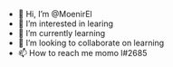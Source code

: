 - 👋 Hi, I’m @MoenirEl
- 👀 I’m interested in learing
- 🌱 I’m currently learning 
- 💞️ I’m looking to collaborate on learning
- 📫 How to reach me momo l#2685

<!---
MoenirEl/MoenirEl is a ✨ special ✨ repository because its `README.md` (this file) appears on your GitHub profile.
You can click the Preview link to take a look at your changes.
--->
